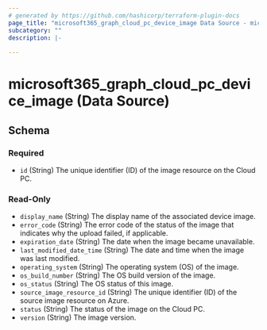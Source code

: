 ```yaml
---
# generated by https://github.com/hashicorp/terraform-plugin-docs
page_title: "microsoft365_graph_cloud_pc_device_image Data Source - microsoft365"
subcategory: ""
description: |-
  
---
```


# microsoft365_graph_cloud_pc_device_image (Data Source)





<!-- schema generated by tfplugindocs -->
## Schema

### Required

- `id` (String) The unique identifier (ID) of the image resource on the Cloud PC.

### Read-Only

- `display_name` (String) The display name of the associated device image.
- `error_code` (String) The error code of the status of the image that indicates why the upload failed, if applicable.
- `expiration_date` (String) The date when the image became unavailable.
- `last_modified_date_time` (String) The date and time when the image was last modified.
- `operating_system` (String) The operating system (OS) of the image.
- `os_build_number` (String) The OS build version of the image.
- `os_status` (String) The OS status of this image.
- `source_image_resource_id` (String) The unique identifier (ID) of the source image resource on Azure.
- `status` (String) The status of the image on the Cloud PC.
- `version` (String) The image version.
